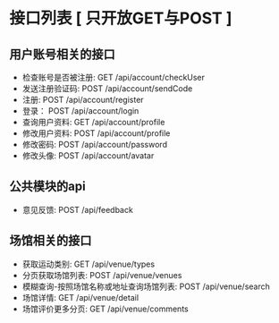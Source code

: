 # 接口列表 [ 只开放GET与POST ]
 
## 用户账号相关的接口

* 检查账号是否被注册:    GET  /api/account/checkUser
* 发送注册验证码:        POST /api/account/sendCode
* 注册:                  POST /api/account/register
* 登录：                 POST /api/account/login
* 查询用户资料:          GET  /api/account/profile
* 修改用户资料:          POST /api/account/profile
* 修改密码:              POST /api/account/password
* 修改头像:              POST /api/account/avatar
 
## 公共模块的api
 
* 意见反馈:              POST /api/feedback

## 场馆相关的接口

* 获取运动类别:          GET  /api/venue/types
* 分页获取场馆列表:      POST /api/venue/venues
* 模糊查询-按照场馆名称或地址查询场馆列表: POST /api/venue/search
* 场馆详情:              GET  /api/venue/detail
* 场馆评价更多分页:      GET  /api/venue/comments